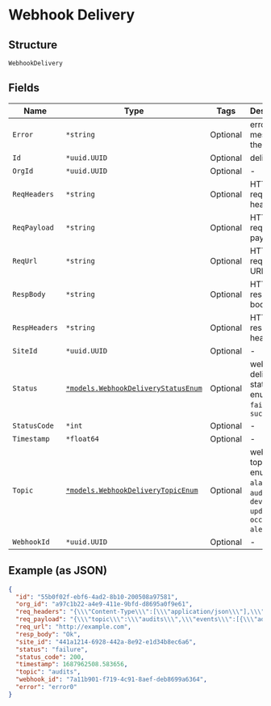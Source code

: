 
# Webhook Delivery

## Structure

`WebhookDelivery`

## Fields

| Name | Type | Tags | Description |
|  --- | --- | --- | --- |
| `Error` | `*string` | Optional | error message, if there is one |
| `Id` | `*uuid.UUID` | Optional | delivery ID |
| `OrgId` | `*uuid.UUID` | Optional | - |
| `ReqHeaders` | `*string` | Optional | HTTP request headers |
| `ReqPayload` | `*string` | Optional | HTTP request payload |
| `ReqUrl` | `*string` | Optional | HTTP request URL |
| `RespBody` | `*string` | Optional | HTTP response body |
| `RespHeaders` | `*string` | Optional | HTTP response headers |
| `SiteId` | `*uuid.UUID` | Optional | - |
| `Status` | [`*models.WebhookDeliveryStatusEnum`](../../doc/models/webhook-delivery-status-enum.md) | Optional | webhook delivery status. enum: `failure`, `success` |
| `StatusCode` | `*int` | Optional | - |
| `Timestamp` | `*float64` | Optional | - |
| `Topic` | [`*models.WebhookDeliveryTopicEnum`](../../doc/models/webhook-delivery-topic-enum.md) | Optional | webhook topic. enum: `alarms`, `audits`, `device-updowns`, `occupancy-alerts`, `ping` |
| `WebhookId` | `*uuid.UUID` | Optional | - |

## Example (as JSON)

```json
{
  "id": "55b0f02f-ebf6-4ad2-8b10-200508a97581",
  "org_id": "a97c1b22-a4e9-411e-9bfd-d8695a0f9e61",
  "req_headers": "{\\\"Content-Type\\\":[\\\"application/json\\\"],\\\"User-Agent\\\":[\\\"Mist-webhook\\\"]}",
  "req_payload": "{\\\"topic\\\":\\\"audits\\\",\\\"events\\\":[{\\\"admin_name\\\":\\\"John Doe john.doe@juniper.net\\\",\\\"after\\\":\\\"{\\\\\"radio_config\\\\\": {\\\\\"band_24\\\\\": {\\\\\"disabled\\\\\": false, \\\\\"allow_rrm_disable\\\\\": false, \\\\\"power_min\\\\\": null, \\\\\"power_max\\\\\": null, \\\\\"power\\\\\": 10, \\\\\"preamble\\\\\": \\\\\"short\\\\\", \\\\\"channels\\\\\": [1, 10], \\\\\"bandwidth\\\\\": 20}}}\\\",\\\"before\\\":\\\"{\\\\\"radio_config\\\\\": {\\\\\"band_24\\\\\": {\\\\\"disabled\\\\\": false, \\\\\"allow_rrm_disable\\\\\": false, \\\\\"power_min\\\\\": 8, \\\\\"power_max\\\\\": 18, \\\\\"power\\\\\": null, \\\\\"preamble\\\\\": \\\\\"long\\\\\", \\\\\"channels\\\\\": [1, 10], \\\\\"bandwidth\\\\\": 20}}}\\\",\\\"id\\\":\\\"737909a2-04ff-4aeb-b9da-cc924e74a4dd\\\",\\\"message\\\":\\\"Update Site Settings\\\",\\\"org_id\\\":\\\"fc7e2967-e7ef-41e6-b007-1217713de05a\\\",\\\"site_id\\\":\\\"256c3a35-9cb7-436e-bc6d-314972645d95\\\",\\\"site_name\\\":\\\"Test Site\\\",\\\"src_ip\\\":\\\"1.2.3.4\\\",\\\"timestamp\\\":1685956576.923601,\\\"user_agent\\\":\\\"Mozilla/5.0 (Macintosh; Intel Mac OS X 10_15_7) AppleWebKit/537.36 (KHTML, like Gecko) Chrome/112.0.0.0 Safari/537.36\\\"}]}",
  "req_url": "http://example.com",
  "resp_body": "Ok",
  "site_id": "441a1214-6928-442a-8e92-e1d34b8ec6a6",
  "status": "failure",
  "status_code": 200,
  "timestamp": 1687962508.583656,
  "topic": "audits",
  "webhook_id": "7a11b901-f719-4c91-8aef-deb8699a6364",
  "error": "error0"
}
```

